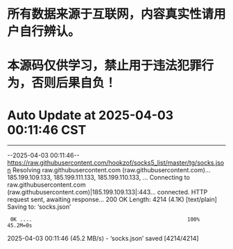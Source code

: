# 所有数据来源于互联网，内容真实性请用户自行辨认。

# 本源码仅供学习，禁止用于违法犯罪行为，否则后果自负！

# Auto Update  at 2025-04-03 00:11:46 CST
------------------------------------------------
--2025-04-03 00:11:46--  https://raw.githubusercontent.com/hookzof/socks5_list/master/tg/socks.json
Resolving raw.githubusercontent.com (raw.githubusercontent.com)... 185.199.109.133, 185.199.111.133, 185.199.110.133, ...
Connecting to raw.githubusercontent.com (raw.githubusercontent.com)|185.199.109.133|:443... connected.
HTTP request sent, awaiting response... 200 OK
Length: 4214 (4.1K) [text/plain]
Saving to: ‘socks.json’

     0K ....                                                  100% 45.2M=0s

2025-04-03 00:11:46 (45.2 MB/s) - ‘socks.json’ saved [4214/4214]

